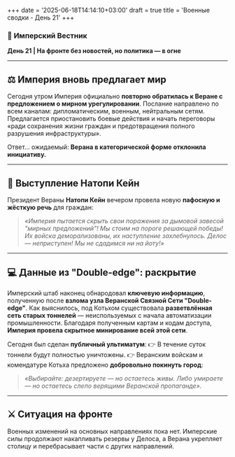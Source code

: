 +++
date = '2025-06-18T14:14:10+03:00'
draft = true
title = 'Военные сводки - День 21'
+++



### 📜 **Имперский Вестник**

**День 21 | На фронте без новостей, но политика — в огне**

---

## **⚖️ Империя вновь предлагает мир**
Сегодня утром Империя официально **повторно обратилась к Веране с предложением о мирном урегулировании**.
Послание направлено по всем каналам: дипломатическим, военным, нейтральным сетям.
Предлагается приостановить боевые действия и начать переговоры «ради сохранения жизни граждан и предотвращения полного разрушения инфраструктуры».

Ответ... ожидаемый:
**Верана в категорической форме отклонила инициативу.**

---

## **🎤 Выступление Натопи Кейн**
Президент Вераны **Натопи Кейн** вечером провела новую **пафосную и жёсткую речь** для граждан:

> *«Империя пытается скрыть свои поражения за дымовой завесой "мирных предложений"!
> Мы стоим на пороге решающей победы! Их войска деморализованы, их наступление захлебнулось. Делос — неприступен! Мы не сдадимся ни на йоту!»*

---

## **💻 Данные из "Double-edge": раскрытие**
Имперский штаб наконец обнародовал **ключевую информацию**, полученную после **взлома узла Веранской Связной Сети "Double-edge"**.
Как выяснилось, под Котьхом существовала **разветвлённая сеть старых тоннелей** — неиспользуемых с начала автоматизации промышленности.
Благодаря полученным картам и кодам доступа, **Империя провела скрытное минирование всей этой сети**.

Сегодня был сделан **публичный ультиматум**:
👉 В течение суток тоннели будут полностью уничтожены.
👉 Веранским войскам и комендатуре Котьха предложено **добровольно покинуть город**:

> *«Выбирайте: дезертируете — но остаетесь живы.
> Либо умираете — но остаетесь слепо верящими Веранской пропаганде».*

---

## **⚔️ Ситуация на фронте**
Военных изменений на основных направлениях пока нет.
Имперские силы продолжают накапливать резервы у Делоса,
а Верана укрепляет столицу и перебрасывает части с других направлений.

